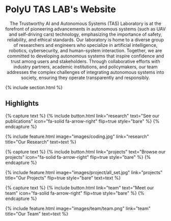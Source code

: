 ---
---

# PolyU TAS LAB's Website

<div align="center">
The Trustworthy AI and Autonomous Systems (TAS) Laboratory is at the forefront of pioneering advancements in autonomous systems (such as UAV and self-driving cars) technology, emphasizing the importance of safety, reliability, and ethical standards. Our laboratory is home to a diverse group of researchers and engineers who specialize in artificial intelligence, robotics, cybersecurity, and human-system interaction. Together, we are committed to developing autonomous systems that inspire confidence and trust among users and stakeholders. Through collaborative efforts with industry partners, academic institutions, and policymakers, our team addresses the complex challenges of integrating autonomous systems into society, ensuring they operate transparently and responsibly.
</div>

{% include section.html %}

## Highlights

{% capture text %}
{%
  include button.html
  link="research"
  text="See our publications"
  icon="fa-solid fa-arrow-right"
  flip=true
  style="bare"
%}
{% endcapture %}

{%
  include feature.html
  image="images/coding.jpg"
  link="research"
  title="Our Research"
  text=text
%}

{% capture text %}
{%
  include button.html
  link="projects"
  text="Browse our projects"
  icon="fa-solid fa-arrow-right"
  flip=true
  style="bare"
%}
{% endcapture %}

{%
  include feature.html
  image="images/project/all_set.jpg"
  link="projects"
  title="Our Projects"
  flip=true
  style="bare"
  text=text
%}

{% capture text %}
{%
  include button.html
  link="team"
  text="Meet our team"
  icon="fa-solid fa-arrow-right"
  flip=true
  style="bare"
%}
{% endcapture %}

{%
  include feature.html
  image="images/team/team.png"
  link="team"
  title="Our Team"
  text=text
%}